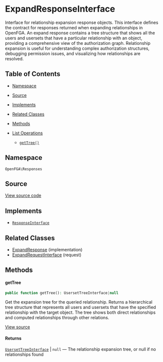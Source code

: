 # ExpandResponseInterface

Interface for relationship expansion response objects. This interface defines the contract for responses returned when expanding relationships in OpenFGA. An expand response contains a tree structure that shows all the users and usersets that have a particular relationship with an object, providing a comprehensive view of the authorization graph. Relationship expansion is useful for understanding complex authorization structures, debugging permission issues, and visualizing how relationships are resolved.

## Table of Contents

- [Namespace](#namespace)
- [Source](#source)
- [Implements](#implements)
- [Related Classes](#related-classes)
- [Methods](#methods)

- [List Operations](#list-operations)
  - [`getTree()`](#gettree)

## Namespace

`OpenFGA\Responses`

## Source

[View source code](https://github.com/evansims/openfga-php/blob/main/src/Responses/ExpandResponseInterface.php)

## Implements

- [`ResponseInterface`](ResponseInterface.md)

## Related Classes

- [ExpandResponse](Responses/ExpandResponse.md) (implementation)
- [ExpandRequestInterface](Requests/ExpandRequestInterface.md) (request)

## Methods

#### getTree

```php
public function getTree(): UsersetTreeInterface|null

```

Get the expansion tree for the queried relationship. Returns a hierarchical tree structure that represents all users and usersets that have the specified relationship with the target object. The tree shows both direct relationships and computed relationships through other relations.

[View source](https://github.com/evansims/openfga-php/blob/main/src/Responses/ExpandResponseInterface.php#L45)

#### Returns

[`UsersetTreeInterface`](Models/UsersetTreeInterface.md) &#124; `null` — The relationship expansion tree, or null if no relationships found
